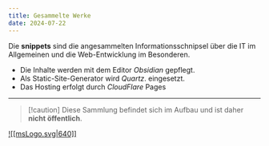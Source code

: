 ```yaml
---
title: Gesammelte Werke
date: 2024-07-22
---
```

Die **snippets** sind die angesammelten Informationsschnipsel über die 
IT im Allgemeinen und die Web-Entwicklung im Besonderen. 
- Die Inhalte werden mit dem  Editor *Obsidian* gepflegt.
- Als Static-Site-Generator wird *Quartz*. eingesetzt.
- Das Hosting erfolgt durch *CloudFlare* Pages


---
> [!caution] Diese Sammlung befindet sich im Aufbau und ist daher **nicht öffentlich**.

[![[msLogo.svg|640]]](https://quartz.jzhao.xyz/)


